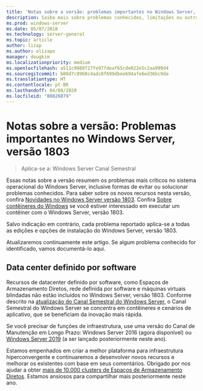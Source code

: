 ```yaml
---
title: 'Notas sobre a versão: problemas importantes no Windows Server, versão 1803'
description: Saiba mais sobre problemas conhecidos, limitações ou outras informações necessárias antes de instalar o Windows Server, versão 1803
ms.prod: windows-server
ms.date: 05/07/2018
ms.technology: server-general
ms.topic: article
author: lizap
ms.author: elizapo
manager: dougkim
ms.localizationpriority: medium
ms.openlocfilehash: a511c9888f27fe97fdeaf65cde022e5c2aa999d4
ms.sourcegitcommit: b00d7c8968c4adc8f699dbee694afe6ed36bc9de
ms.translationtype: HT
ms.contentlocale: pt-BR
ms.lasthandoff: 04/08/2020
ms.locfileid: "80826079"
---
```

# <a name="release-notes-important-issues-in-windows-server-version-1803"></a>Notas sobre a versão: Problemas importantes no Windows Server, versão 1803

>Aplica-se a: Windows Server Canal Semestral

Essas notas sobre a versão resumem os problemas mais críticos no sistema operacional do Windows Server, inclusive formas de evitar ou solucionar problemas conhecidos. Para saber sobre os novos recursos nesta versão, confira [Novidades no Windows Server versão 1803](whats-new-in-windows-server-1803.md). Confira [Sobre contêineres do Windows](https://docs.microsoft.com/virtualization/windowscontainers/about/) se você estiver interessado em executar um contêiner com o Windows Server, versão 1803. 

Salvo indicação em contrário, cada problema reportado aplica-se a todas as edições e opções de instalação do Windows Server, versão 1803.  

Atualizaremos continuamente este artigo. Se algum problema conhecido for identificado, vamos documentá-lo aqui. 


## <a name="software-defined-datacenter"></a>Data center definido por software

Recursos de datacenter definido por software, como Espaços de Armazenamento Diretos, rede definida por software e máquinas virtuais blindadas não estão incluídos no Windows Server, versão 1803. Conforme descrito na [atualização do Canal Semestral do Windows Server](https://cloudblogs.microsoft.com/windowsserver/2018/03/29/windows-server-semi-annual-channel-update/), o Canal Semestral do Windows Server se concentra em contêineres e cenários de aplicativo, que se beneficiam da inovação mais rápida. 

Se você precisar de funções de infraestrutura, use uma versão do Canal de Manutenção em Longo Prazo: Windows Server 2016 (agora disponível) ou [Windows Server 2019](https://cloudblogs.microsoft.com/windowsserver/2018/03/20/introducing-windows-server-2019-now-available-in-preview) (a ser lançado posteriormente neste ano).

Estamos empenhados em criar a melhor plataforma para infraestrutura hiperconvergente e continuaremos a desenvolver novos recursos e melhorar os existentes com base em seus comentários. Obrigado por nos ajudar a obter [mais de 10.000 clusters de Espaços de Armazenamento Diretos](https://blogs.technet.microsoft.com/filecab/2018/03/27/storage-spaces-direct-momentum). Estamos ansiosos para compartilhar mais posteriormente neste ano.